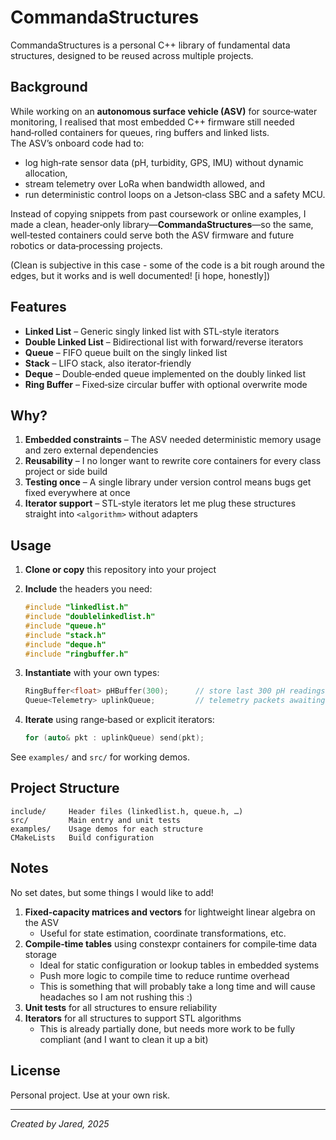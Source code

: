 # CommandaStructures

CommandaStructures is a personal C++ library of fundamental data structures, designed to be reused across multiple projects.

## Background
While working on an **autonomous surface vehicle (ASV)** for source‑water monitoring, I realised that most embedded C++ firmware still needed hand‑rolled containers for queues, ring buffers and linked lists.  
The ASV’s onboard code had to:

* log high‑rate sensor data (pH, turbidity, GPS, IMU) without dynamic allocation,
* stream telemetry over LoRa when bandwidth allowed, and
* run deterministic control loops on a Jetson‑class SBC and a safety MCU.

Instead of copying snippets from past coursework or online examples, I made a clean, header‑only library—**CommandaStructures**—so the same, well‑tested containers could serve both the ASV firmware and future robotics or data‑processing projects.

(Clean is subjective in this case - some of the code is a bit rough around the edges, but it works and is well documented! [i hope, honestly])
## Features

- **Linked List** – Generic singly linked list with STL‑style iterators  
- **Double Linked List** – Bidirectional list with forward/reverse iterators  
- **Queue** – FIFO queue built on the singly linked list  
- **Stack** – LIFO stack, also iterator‑friendly  
- **Deque** – Double‑ended queue implemented on the doubly linked list  
- **Ring Buffer** – Fixed‑size circular buffer with optional overwrite mode  

## Why?

1. **Embedded constraints** – The ASV needed deterministic memory usage and zero external dependencies  
2. **Reusability** – I no longer want to rewrite core containers for every class project or side build  
3. **Testing once** – A single library under version control means bugs get fixed everywhere at once  
4. **Iterator support** – STL‑style iterators let me plug these structures straight into `<algorithm>` without adapters  

## Usage

1. **Clone or copy** this repository into your project  
2. **Include** the headers you need:

   ```cpp
   #include "linkedlist.h"
   #include "doublelinkedlist.h"
   #include "queue.h"
   #include "stack.h"
   #include "deque.h"
   #include "ringbuffer.h"
   ```

3. **Instantiate** with your own types:

   ```cpp
   RingBuffer<float> pHBuffer(300);      // store last 300 pH readings
   Queue<Telemetry> uplinkQueue;         // telemetry packets awaiting LoRa window
   ```

4. **Iterate** using range‑based or explicit iterators:

   ```cpp
   for (auto& pkt : uplinkQueue) send(pkt);
   ```

See `examples/` and `src/` for working demos.

## Project Structure

```
include/     Header files (linkedlist.h, queue.h, …)
src/         Main entry and unit tests
examples/    Usage demos for each structure
CMakeLists   Build configuration
```

## Notes
No set dates, but some things I would like to add!

1. **Fixed‑capacity matrices and vectors** for lightweight linear algebra on the ASV 
   - Useful for state estimation, coordinate transformations, etc.
2. **Compile‑time tables** using constexpr containers for compile‑time data storage
   - Ideal for static configuration or lookup tables in embedded systems
   - Push more logic to compile time to reduce runtime overhead
   - This is something that will probably take a long time and will cause headaches so I am not rushing this :)
3. **Unit tests** for all structures to ensure reliability
4. **Iterators** for all structures to support STL algorithms
   - This is already partially done, but needs more work to be fully compliant (and I want to clean it up a bit)


## License

Personal project. Use at your own risk.

---

*Created by Jared, 2025*